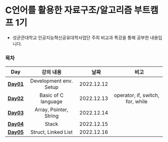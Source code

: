 # C언어를 활용한 자료구조/알고리즘 부트캠프 1기

- 성균관대학교 인공지능혁신공유대학사업단 주최 비교과 특강을 통해 공부한 내용입니다.

### 목차

|                                                      Day                                                       |       강의 내용        |  　날짜　  |             　비고　             |
| :------------------------------------------------------------------------------------------------------------: | :--------------------: | :--------: | :------------------------------: |
|     [**Day01**](https://github.com/yesjuhee/data_structure-algorithm-bootcamp/tree/main/Day01-BasicOfC_1)      | Development env. Setup | 2022.12.12 |                　                |
|     [**Day02**](https://github.com/yesjuhee/data_structure-algorithm-bootcamp/tree/main/Day02-BasicOfC_2)      |  Basic of C language   | 2022.12.13 | operator, if, switch, for, while |
|     [**Day03**](https://github.com/yesjuhee/data_structure-algorithm-bootcamp/tree/main/Day03-Array,Stack)     | Array, Pointer, String | 2022.12.14 |                                  |
|        [**Day04**](https://github.com/yesjuhee/data_structure-algorithm-bootcamp/tree/main/Day04-Stack)        |         Stack          | 2022.12.15 |                                  |
| [**Day05**](https://github.com/yesjuhee/data_structure-algorithm-bootcamp/tree/main/Day05-Struct%2CLinkedList) |  Struct, Linked List   | 2022.12.16 |                                  |
